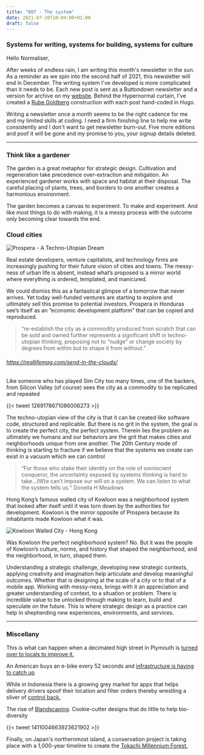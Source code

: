```yaml
---
title: "007 - The system"
date: 2021-07-20T10:04:00+01:00
draft: false
---
```


### Systems for writing, systems for building, systems for culture

Hello Normaliser,

After weeks of endless rain, I am writing this month's newsletter in the sun. As a reminder as we spin into the second half of 2021, this newsletter will end in December. The writing system I've developed is more complicated than it needs to be. Each new post is sent as a Buttondown newsletter and a version for archive on my [website](https://www.strategyxdesign.co.uk/hypernormal/). Behind the Hypernormal curtain, I've created a [Rube Goldberg](https://www.youtube.com/watch?v=qybUFnY7Y8w) construction with each post hand-coded in Hugo. 

Writing a newsletter once a month seems to be the right cadence for me and my limited skills at coding. I need a firm finishing line to help me write consistently and I don't want to get newsletter burn-out. Five more editions and poof it will be gone and my promise to you, your signup details deleted.      
- - - 
### Think like a gardener

The garden is a great metaphor for strategic design. Cultivation and regeneration take precedence over-extraction and mitigation. An experienced gardener works with space and habitat at their disposal. The careful placing of plants, trees, and borders to one another creates a harmonious environment.

The garden becomes a canvas to experiment. To make and experiment. And like most things to do with making, it is a messy process with the outcome only becoming clear towards the end.

### Cloud cities

![Prospera - A Techno-Utopian Dream](https://reallifemag.com/wp-content/uploads/2021/06/ffb82f5f-5495-46a6-ac11-a9252ef549d8_1631x908-1024x570.png)

Real estate developers, venture capitalists, and technology firms are increasingly pushing for their future vision of cities and towns. The messy-ness of urban life is absent, instead what’s proposed is a mirror world where everything is ordered, templated, and manicured. 

We could dismiss this as a fantastical glimpse of a tomorrow that never arrives. Yet today well-funded ventures are starting to explore and ultimately sell this promise to potential investors. Prospera in Honduras see’s itself as an “economic development platform” that can be copied and reproduced. 

>“re-establish the city as a commodity produced from scratch that can be sold and owned further represents a significant shift in techno-utopian thinking, proposing not to “nudge” or change society by degrees from within but to shape it from without.” 
###### https://reallifemag.com/send-in-the-clouds/

Like someone who has played Sim City too many times, one of the backers, from Silicon Valley (of course) sees the city as a commodity to be replicated and repeated  

{{< tweet 1269178671086006273 >}}

The techno-utopian view of the city is that it can be created like software code, structured and replicable. But there is no grit in the system, the goal is to create the perfect city, the perfect system. Therein lies the problem as ultimately we humans and our behaviors are the grit that makes cities and neighborhoods unique from one another. The 20th Century mode of thinking is starting to fracture if we believe that the systems we create can exist in a vacuum which we can control

>“For those who stake their identity on the role of omniscient conqueror, the uncertainty exposed by systems thinking is hard to take…(W)e can’t impose our will on a system. We can listen to what the system tells us.“ Donella H Meadows


Hong Kong’s famous walled city of Kowloon was a neighborhood system that looked after itself until it was torn down by the authorities for development. Kowloon is the mirror opposite of Prospera because its inhabitants made Kowloon what it was. 

![Kowloon Walled City - Hong Kong](/img/kowloon.jpg)

Was Kowloon the perfect neighborhood system? No. But it was the people of Kowloon’s culture, norms, and history that shaped the neighborhood, and the neighborhood, in turn, shaped them. 

Understanding a strategic challenge, developing new strategic contexts, applying creativity and imagination help articulate and develop meaningful outcomes. Whether that is designing at the scale of a city or to that of a mobile app. Working with messy-ness, brings with it an appreciation and greater understanding of context, to a situation or problem. There is incredible value to be unlocked through making to learn, build and speculate on the future. This is where strategic design as a practice can help in shepherding new experiences, environments, and services.

- - - - 

### Miscellany

This is what can happen when a decimated high street in Plymouth is [turned over to locals to improve it.](https://www.newlocal.org.uk/articles/re-occupying-union-street/) 

An American buys an e-bike every 52 seconds and [infrastructure is having to catch up]( https://usa.streetsblog.org/2021/07/01/an-american-buys-an-e-bike-once-every-52-seconds/)

While in Indonesia there is a growing grey market for apps that helps delivery drivers spoof their location and filter orders thereby wrestling a sliver of [control back.](https://www.vice.com/en/article/7kvpng/delivery-drivers-are-using-grey-market-apps-to-make-their-jobs-suck-less)

The rise of [Blandscaping](https://www.fastcompany.com/90651769/the-rise-of-blandscaping-and-why-not-all-green-space-is-created-equal). Cookie-cutter designs that do little to help bio-diversity  

{{< tweet 1411004663923621902 >}}

Finally, on Japan's northernmost island, a conservation project is taking place with a 1,000-year timeline to create the [Tokachi Millennium Forest.]( http://danpearsonstudio.com/tokachi-millennium-forest/)
